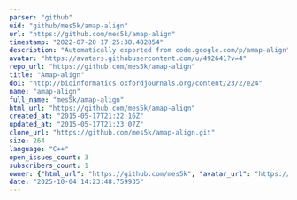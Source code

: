 ```yaml
---
parser: "github"
uid: "github/mes5k/amap-align"
url: "https://github.com/mes5k/amap-align"
timestamp: "2022-07-20 17:25:38.482854"
description: "Automatically exported from code.google.com/p/amap-align"
avatar: "https://avatars.githubusercontent.com/u/492641?v=4"
repo_url: "https://github.com/mes5k/amap-align"
title: "Amap-align"
doi: "http://bioinformatics.oxfordjournals.org/content/23/2/e24"
name: "amap-align"
full_name: "mes5k/amap-align"
html_url: "https://github.com/mes5k/amap-align"
created_at: "2015-05-17T21:22:16Z"
updated_at: "2015-05-17T21:23:07Z"
clone_url: "https://github.com/mes5k/amap-align.git"
size: 264
language: "C++"
open_issues_count: 3
subscribers_count: 1
owner: {"html_url": "https://github.com/mes5k", "avatar_url": "https://avatars.githubusercontent.com/u/492641?v=4", "login": "mes5k", "type": "User"}
date: "2025-10-04 14:23:48.759935"
---
```

